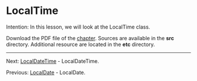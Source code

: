 # LocalTime

Intention: In this lesson, we will look at the LocalTime class.

Download the PDF file of the [chapter](chapter_33.pdf). Sources are available in the <b>src</b> directory. 
Additional resource are located in the <b>etc</b> directory.

<hr>

Next: [LocalDateTime](chapter_34.md "LocalDateTime") - LocalDateTime.

Previous: [LocalDate](chapter_32.md "LocalDate") - LocalDate.